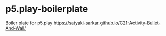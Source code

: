 # p5.play-boilerplate
Boiler plate for p5.play
https://satyaki-sarkar.github.io/C21-Activity-Bullet-And-Wall/
